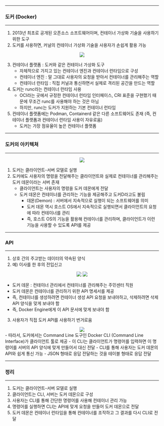 -----
### 도커 (Docker)
-----
1. 2013년 최초로 공개된 오픈소스 소프트웨어이며, 컨테이너 가상화 기술을 사용하기 위한 도구
2. 도커를 사용하면, 커널의 컨테이너 가상화 기술을 사용자가 손쉽게 활용 가능
<div align="center">
<img src="https://github.com/user-attachments/assets/894fab4b-9769-43d1-8a91-6220f97facc4">
</div>

3. 컨테이너 플랫폼 : 도커와 같은 컨테이너 가상화 도구
   - 자체적으로 가지고 있는 컨테이너 엔진과 컨테이너 런타임으로 구성
   - 컨테이너 엔진 : 말 그대로 사용자의 요청을 받아서 컨테이너를 관리해주는 역할
   - 컨테이너 런타임 : 직접 커널과 통신하면서 실제로 격리된 공간을 만드는 역할
4. 도커는 runc라는 컨테이너 런타임 사용
   - OCI라는 곳에서 규정한 컨테이너 런타임 인터페이스, CRI 표준을 구현했기 때문에 무조건 runc를 사용해야 하는 것은 아님
   - 하지만, runc는 도커가 지원하는 기본 컨테이너 런타임
5. 컨테이너 플랫폼에는 Podman, Containerd 같은 다른 소프트웨어도 존재 (즉, 컨테이너 플랫폼과 컨테이너 런타임 사용이 자유로움)
   - 도커는 가장 점유율이 높은 컨테이너 플랫폼

-----
### 도커의 아키텍쳐
-----
<div align="center">
<img src="https://github.com/user-attachments/assets/467823b7-4fc3-4ecb-8d5f-72904bc32ac6">
</div>

1. 도커는 클라이언트-서버 모델로 실행
2. 도커에도 사용자의 명령을 전달해주는 클라이언트와 실제로 컨테이너를 관리해주는 도커 데몬이라는 서버 존재
   - 클라이언트는 사용자의 명령을 도커 데몬에게 전달
   - 도커 데몬은 컨테이너를 관리하는 기능을 제공해주고 도커D라고도 불림
     + 데몬(Demon) : 서버에서 지속적으로 실행이 되는 소프트웨어를 의미
     + 도커 데몬 역시 호스트 OS에서 지속적으로 실행되면서 클라이언트의 요청에 따라 컨테이너를 관리
     + 즉, 호스트 OS의 기능을 활용해 컨테이너를 관리하며, 클라이언트가 이런 기능을 사용할 수 있도록 API를 제공
    
-----
### API
-----
1. 상호 간의 주고받는 데이터의 약속된 양식
2. 예) 이사를 한 후의 전입신고
<div align="center">
<img src="https://github.com/user-attachments/assets/c7ad4785-b06f-42ac-ae8a-614c1ebb3ae8">
<img src="https://github.com/user-attachments/assets/0620ed9f-98cd-405c-a776-8bd890c26712">
</div>

  - 도커 데몬 : 컨테이너 관리에서 컨테이너를 관리해주는 주민센터 직원
  - 도커 데몬은 컨테이너를 관리하기 위한 API 명세서를 제공
  - 즉, 컨테이너를 생성하려면 컨테이너 생성 API 요청을 보내야하고, 삭제하려면 삭제 API 양식을 맞게 보내야 함
  - 즉, Docker Engine에게 이 API 문서에 맞게 보내야 함

3. 사용자가 직접 도커 API를 사용하기 번거로움
<div align="center">
<img src="https://github.com/user-attachments/assets/997e4995-78c1-4f4a-9a38-9bcc51873a81">
</div>
   - 따라서, 도커에서는 Command Line 도구인 Docker CLI (Command Line Interface)가 클라이언트 툴로 제공
   - 이 CLI는 클라이언트가 명령어를 입력하면 이 명령어를 서버의 API 양식에 맞게 만들어서 대신 전달
   - CLI를 통해 사용자는 도커 데몬의 API와 쉽게 통신 가능
   - JSON 형태로 응답 전달하는 것을 테이블 형태로 응답 전달

-----
### 정리
-----
1. 도커는 클라이언트-서버 모델로 실행
2. 클라이언트는 CLI, 서버는 도커 데몬으로 구성
3. 사용자는 CLI를 통해 간단한 명령어를 사용해 컨테이너 관리 가능
4. 명령어를 실행하면 CLI는 API에 맞게 요청을 만들어 도커 데몬으로 전달
5. 도커 데몬은 컨테이너 런타임을 통해 컨테이너를 조작하고 그 결과를 다시 CLI로 전달
